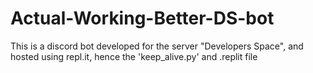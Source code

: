 # Actual-Working-Better-DS-bot

This is a discord bot developed for the server "Developers Space", and hosted using repl.it, hence the 'keep_alive.py' and .replit file




